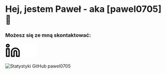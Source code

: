 # Hej, jestem Paweł - aka [pawel0705] 👋

### Możesz się ze mną skontaktować:

[![website](./img/linkedin-light.svg)](https://www.linkedin.com/in/pawe%C5%82-salicki-3885391b6#gh-light-mode-only)
[![website](./img/linkedin-dark.svg)](https://www.linkedin.com/in/pawe%C5%82-salicki-3885391b6#gh-dark-mode-only)

<img align="left" alt="Statystyki GitHub pawel0705" src="https://github-readme-stats.vercel.app/api?username=pawel0705&show_icons=true&hide_border=true&title_color=000000&icon_color=000000&bg_color=ffffff&text_color=000000" />



[linkedin]: https://www.linkedin.com/in/pawe%C5%82-salicki-3885391b6
